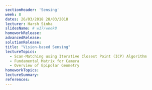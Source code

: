```yaml
---
sectionHeader: 'Sensing'
week: 8
dates: 26/03/2018 28/03/2018
lecturer: Harsh Sinha
slidesName: # w17/week8
homeworkRelease:
advancedRelease:
solutionRelease:
title: "Vision-based Sensing"
lectureTopics:
  - Scan-Matching using Iterative Closest Point (ICP) Algorithm
  - Fundamental Matrix for Camera
  - Overview of Epipolar Geometry
homeworkTopics:
lectureSummary:
references:
---
```

